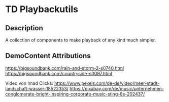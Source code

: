 # TD Playbackutils

## Description
A collection of components to make playback of any kind much simpler.


## DemoContent Attributions
https://bigsoundbank.com/rain-and-storm-2-s0740.html
https://bigsoundbank.com/countryside-s0097.html

Video von Imad Clicks: https://www.pexels.com/de-de/video/meer-stadt-landschaft-wasser-18522353/
https://pixabay.com/de/music/unternehmen-conglomerate-bright-inspiring-corporate-music-sting-8s-202437/